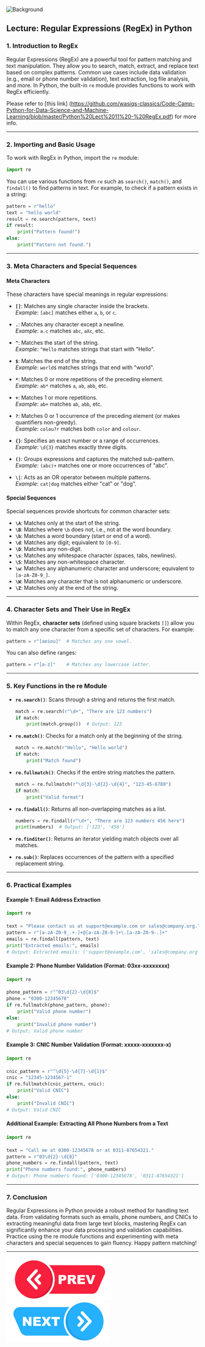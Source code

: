 ![Background](https://coderpad.io/wp-content/uploads/2022/04/coderpad-regex-the-complete-guide.jpg)

## Lecture: Regular Expressions (RegEx) in Python

### 1. Introduction to RegEx

Regular Expressions (RegEx) are a powerful tool for pattern matching and text manipulation. They allow you to search, match, extract, and replace text based on complex patterns. Common use cases include data validation (e.g., email or phone number validation), text extraction, log file analysis, and more. In Python, the built-in `re` module provides functions to work with RegEx efficiently.

Please refer to [this link] (https://github.com/wasiqs-classics/Code-Camp-Python-for-Data-Science-and-Machine-Learning/blob/master/Python%20Lect%2011%20-%20RegEx.pdf) for more info. 

---

### 2. Importing and Basic Usage

To work with RegEx in Python, import the `re` module:
  
```python
import re
```

You can use various functions from `re` such as `search()`, `match()`, and `findall()` to find patterns in text. For example, to check if a pattern exists in a string:

```python
pattern = r"hello"
text = "hello world"
result = re.search(pattern, text)
if result:
    print("Pattern found!")
else:
    print("Pattern not found.")
```

---

### 3. Meta Characters and Special Sequences

#### Meta Characters  
These characters have special meanings in regular expressions:

- **`[]`**: Matches any single character inside the brackets.  
  *Example*: `[abc]` matches either `a`, `b`, or `c`.

- **`.`**: Matches any character except a newline.  
  *Example*: `a.c` matches `abc`, `aXc`, etc.

- **`^`**: Matches the start of the string.  
  *Example*: `^Hello` matches strings that start with "Hello".

- **`$`**: Matches the end of the string.  
  *Example*: `world$` matches strings that end with "world".

- **`*`**: Matches 0 or more repetitions of the preceding element.  
  *Example*: `ab*` matches `a`, `ab`, `abb`, etc.

- **`+`**: Matches 1 or more repetitions.  
  *Example*: `ab+` matches `ab`, `abb`, etc.

- **`?`**: Matches 0 or 1 occurrence of the preceding element (or makes quantifiers non-greedy).  
  *Example*: `colou?r` matches both `color` and `colour`.

- **`{}`**: Specifies an exact number or a range of occurrences.  
  *Example*: `\d{3}` matches exactly three digits.

- **`()`**: Groups expressions and captures the matched sub-pattern.  
  *Example*: `(abc)+` matches one or more occurrences of "abc".

- **`\|`**: Acts as an OR operator between multiple patterns.  
  *Example*: `cat|dog` matches either "cat" or "dog".

#### Special Sequences  
Special sequences provide shortcuts for common character sets:

- **`\A`**: Matches only at the start of the string.
- **`\B`**: Matches where `\b` does not, i.e., not at the word boundary.
- **`\b`**: Matches a word boundary (start or end of a word).
- **`\d`**: Matches any digit; equivalent to `[0-9]`.
- **`\D`**: Matches any non-digit.
- **`\s`**: Matches any whitespace character (spaces, tabs, newlines).
- **`\S`**: Matches any non-whitespace character.
- **`\w`**: Matches any alphanumeric character and underscore; equivalent to `[a-zA-Z0-9_]`.
- **`\W`**: Matches any character that is not alphanumeric or underscore.
- **`\Z`**: Matches only at the end of the string.

---

### 4. Character Sets and Their Use in RegEx

Within RegEx, **character sets** (defined using square brackets `[]`) allow you to match any one character from a specific set of characters. For example:
  
```python
pattern = r"[aeiou]"  # Matches any one vowel.
```

You can also define ranges:
  
```python
pattern = r"[a-z]"    # Matches any lowercase letter.
```

---

### 5. Key Functions in the re Module

- **`re.search()`**: Scans through a string and returns the first match.
  
  ```python
  match = re.search(r"\d+", "There are 123 numbers")
  if match:
      print(match.group())  # Output: 123
  ```

- **`re.match()`**: Checks for a match only at the beginning of the string.
  
  ```python
  match = re.match(r"Hello", "Hello world")
  if match:
      print("Match found")
  ```

- **`re.fullmatch()`**: Checks if the entire string matches the pattern.
  
  ```python
  match = re.fullmatch(r"\d{3}-\d{2}-\d{4}", "123-45-6789")
  if match:
      print("Valid format")
  ```

- **`re.findall()`**: Returns all non-overlapping matches as a list.
  
  ```python
  numbers = re.findall(r"\d+", "There are 123 numbers 456 here")
  print(numbers)  # Output: ['123', '456']
  ```

- **`re.finditer()`**: Returns an iterator yielding match objects over all matches.
- **`re.sub()`**: Replaces occurrences of the pattern with a specified replacement string.

---

### 6. Practical Examples

#### Example 1: Email Address Extraction

```python
import re

text = "Please contact us at support@example.com or sales@company.org."
pattern = r"[a-zA-Z0-9_.+-]+@[a-zA-Z0-9-]+\.[a-zA-Z0-9-.]+"
emails = re.findall(pattern, text)
print("Extracted emails:", emails)
# Output: Extracted emails: ['support@example.com', 'sales@company.org']
```

#### Example 2: Phone Number Validation (Format: 03xx-xxxxxxxx)

```python
import re

phone_pattern = r"^03\d{2}-\d{8}$"
phone = "0300-12345678"
if re.fullmatch(phone_pattern, phone):
    print("Valid phone number")
else:
    print("Invalid phone number")
# Output: Valid phone number
```

#### Example 3: CNIC Number Validation (Format: xxxxx-xxxxxxx-x)

```python
import re

cnic_pattern = r"^\d{5}-\d{7}-\d{1}$"
cnic = "12345-1234567-1"
if re.fullmatch(cnic_pattern, cnic):
    print("Valid CNIC")
else:
    print("Invalid CNIC")
# Output: Valid CNIC
```

#### Additional Example: Extracting All Phone Numbers from a Text

```python
import re

text = "Call me at 0300-12345678 or at 0311-87654321."
pattern = r"03\d{2}-\d{8}"
phone_numbers = re.findall(pattern, text)
print("Phone numbers found:", phone_numbers)
# Output: Phone numbers found: ['0300-12345678', '0311-87654321']
```

---

### 7. Conclusion

Regular Expressions in Python provide a robust method for handling text data. From validating formats such as emails, phone numbers, and CNICs to extracting meaningful data from large text blocks, mastering RegEx can significantly enhance your data processing and validation capabilities. Practice using the re module functions and experimenting with meta characters and special sequences to gain fluency. Happy pattern matching!

---

[![Prev Lecture](../../Previous.png)](https://github.com/wasiqs-classics/Python-Lectures-Github/tree/master/Module%202%20-%20Intermediate%20Topics/012%20Some%20Important%20Packages)       [![Next Lecture](../../Next.png)](https://github.com/wasiqs-classics/Python-Lectures-Github/tree/master/Module%202%20-%20Intermediate%20Topics/014%20JSON)